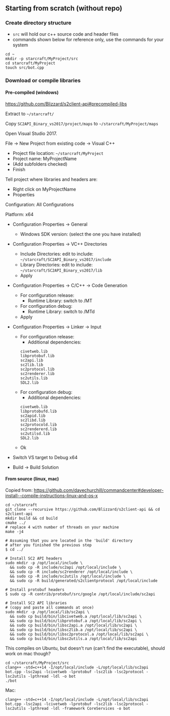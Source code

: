 

## Starting from scratch (without repo)
### Create directory structure
* `src` will hold our c++ source code and header files
* commands shown below for reference only, use the commands for your system
```
cd ~
mkdir -p starcraft/MyProject/src
cd starcraft/MyProject
touch src/bot.cpp
```

### Download or compile libraries

#### Pre-compiled (windows)
https://github.com/Blizzard/s2client-api#precompiled-libs

Extract to `~/starcraft/`

Copy `SC2API_Binary_vs2017/project/maps` to `~/starcraft/MyProject/maps`

Open Visual Studio 2017.

File -> New Project from existing code -> Visual C++

* Project file location: `~/starcraft/MyProject`
* Project name: MyProjectName
* (Add subfolders checked)
* Finish

Tell project where libraries and headers are:

* Right click on MyProjectName
* Properties

Configuration: All Configurations

Platform: x64

* Configuration Properties -> General
  * Windows SDK version: (select the one you have installed)

* Configuration Properties -> VC++ Directories
  * Include Directories: edit to include: `~/starcraft/SC2API_Binary_vs2017/include`
  * Library Directories: edit to include: `~/starcraft/SC2API_Binary_vs2017/lib`
  * Apply

* Configuration Properties -> C/C++ -> Code Generation
  * For configuration release: 
    * Runtime Library: switch to /MT
  * For configuration debug:
    * Runtime Library: switch to /MTd
  * Apply

* Configuration Properties -> Linker -> Input
  * For configuration release:
    * Additional dependencies: 
    ```
    civetweb.lib
    libprotobuf.lib
    sc2api.lib
    sc2lib.lib
    sc2protocol.lib
    sc2renderer.lib
    sc2utils.lib
    SDL2.lib
    ```
  * For configuration debug:
    * Additional dependencies:
    ```
    civetweb.lib
    libprotobufd.lib
    sc2apid.lib
    sc2libd.lib
    sc2protocold.lib
    sc2rendererd.lib
    sc2utilsd.lib
    SDL2.lib
    ```
  * Ok

* Switch VS target to Debug x64
* Build -> Build Solution


#### From source (linux, mac)

Copied from: https://github.com/davechurchill/commandcenter#developer-install--compile-instructions-linux-and-os-x

```
cd ~/starcraft
git clone --recursive https://github.com/Blizzard/s2client-api && cd s2client-api
mkdir build && cd build
cmake ../
# replace 4 with number of threads on your machine
make -j4
```

```
# Assuming that you are located in the 'build' directory
# after you finished the previous step
$ cd ../

# Install SC2 API headers
sudo mkdir -p /opt/local/include \
  && sudo cp -R include/sc2api /opt/local/include \
  && sudo cp -R include/sc2renderer /opt/local/include \
  && sudo cp -R include/sc2utils /opt/local/include \
  && sudo cp -R build/generated/s2clientprotocol /opt/local/include

# Install protobuf headers
$ sudo cp -R contrib/protobuf/src/google /opt/local/include/sc2api

# Install SC2 API libraries
# (copy and paste all commands at once)
sudo mkdir -p /opt/local/lib/sc2api \
  && sudo cp build/bin/libcivetweb.a /opt/local/lib/sc2api \
  && sudo cp build/bin/libprotobuf.a /opt/local/lib/sc2api \
  && sudo cp build/bin/libsc2api.a /opt/local/lib/sc2api \
  && sudo cp build/bin/libsc2lib.a /opt/local/lib/sc2api \
  && sudo cp build/bin/libsc2protocol.a /opt/local/lib/sc2api \
  && sudo cp build/bin/libsc2utils.a /opt/local/lib/sc2api
```

This compiles on Ubuntu, but doesn't run (can't find the executable), should work on mac though?
```
cd ~/starcraft/MyProject/src
clang++ -std=c++14 -I/opt/local/include -L/opt/local/lib/sc2api bot.cpp -lsc2api -lcivetweb -lprotobuf -lsc2lib -lsc2protocol -lsc2utils -lpthread -ldl -o bot
./bot
```

Mac:
```
clang++ -std=c++14 -I/opt/local/include -L/opt/local/lib/sc2api bot.cpp -lsc2api -lcivetweb -lprotobuf -lsc2lib -lsc2protocol -lsc2utils -lpthread -ldl -framework CoreServices -o bot
```
